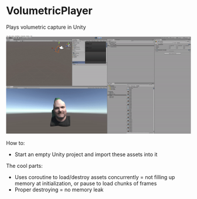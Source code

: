 # VolumetricPlayer

Plays volumetric capture in Unity

![](demo-video.gif)

How to:
- Start an empty Unity project and import these assets into it

The cool parts:
- Uses coroutine to load/destroy assets concurrently = not filling up memory at initialization, or pause to load chunks of frames
- Proper destroying = no memory leak